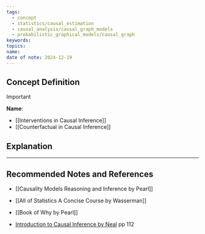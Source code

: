 ```yaml
---
tags:
  - concept
  - statistics/causal_estimation
  - causal_analysis/causal_graph_models
  - probabilistic_graphical_models/causal_graph
keywords: 
topics: 
name: 
date of note: 2024-12-19
---
```


## Concept Definition

>[!important]
>**Name**: 



- [[Interventions in Causal Inference]]
- [[Counterfactual in Causal Inference]]

## Explanation





-----------
##  Recommended Notes and References



- [[Causality Models Reasoning and Inference by Pearl]]
- [[All of Statistics A Concise Course by Wasserman]]
- [[Book of Why by Pearl]]

- [Introduction to Causal Inference by Neal](https://www.bradyneal.com/causal-inference-course) pp 112